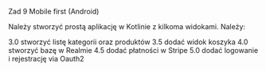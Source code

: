 Zad 9 Mobile first
(Android)

Należy stworzyć prostą aplikację w Kotlinie z kilkoma widokami.
Należy:

3.0 stworzyć listę kategorii oraz produktów
3.5 dodać widok koszyka
4.0 stworzyć bazę w Realmie
4.5 dodać płatności w Stripe
5.0 dodać logowanie i rejestrację via Oauth2
